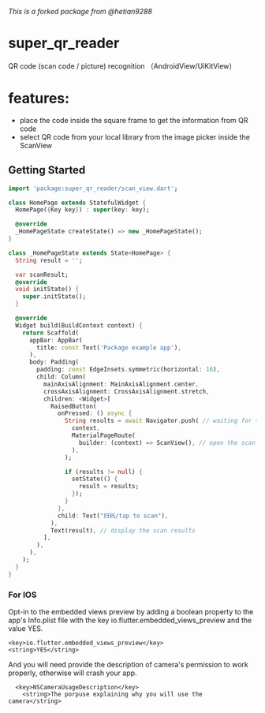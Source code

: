 *This is a forked package from @hetian9288*

# super_qr_reader

QR code (scan code &#x2F; picture) recognition （AndroidView&#x2F;UiKitView）

# features:
- place the code inside the square frame to get the information from QR code
- select QR code from your local library from the image picker inside the ScanView


## Getting Started

```dart
import 'package:super_qr_reader/scan_view.dart';

class HomePage extends StatefulWidget {
  HomePage({Key key}) : super(key: key);

  @override
  _HomePageState createState() => new _HomePageState();
}

class _HomePageState extends State<HomePage> {
  String result = '';

  var scanResult;
  @override
  void initState() {
    super.initState();
  }

  @override
  Widget build(BuildContext context) {
    return Scaffold(
      appBar: AppBar(
        title: const Text('Package example app'),
      ),
      body: Padding(
        padding: const EdgeInsets.symmetric(horizontal: 16),
        child: Column(
          mainAxisAlignment: MainAxisAlignment.center,
          crossAxisAlignment: CrossAxisAlignment.stretch,
          children: <Widget>[
            RaisedButton(
              onPressed: () async {
                String results = await Navigator.push( // waiting for the scan results
                  context,
                  MaterialPageRoute(
                    builder: (context) => ScanView(), // open the scan view
                  ),
                );

                if (results != null) {
                  setState(() {
                    result = results;
                  });
                }
              },
              child: Text("扫码/tap to scan"),
            ),
            Text(result), // display the scan results
          ],
        ),
      ),
    );
  }
} 
```

### For IOS
Opt-in to the embedded views preview by adding a boolean property to the app's Info.plist file with the key io.flutter.embedded_views_preview and the value YES.

	<key>io.flutter.embedded_views_preview</key>
	<string>YES</string>

And you will need provide the description of camera's permission to work properly, otherwise will crash your app.
``` 
  <key>NSCameraUsageDescription</key>
	<string>The porpuse explaining why you will use the camera</string>
```

